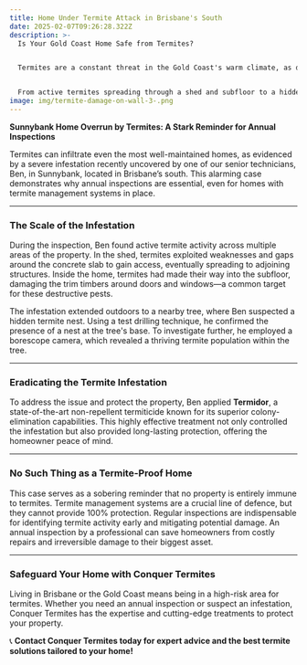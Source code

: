 ```yaml
---
title: Home Under Termite Attack in Brisbane's South
date: 2025-02-07T09:26:28.322Z
description: >-
  Is Your Gold Coast Home Safe from Termites?


  Termites are a constant threat in the Gold Coast's warm climate, as demonstrated by a recent large-scale infestation in Sunnybank on Brisbane's South. At Conquer Termites, we’ve seen how quickly termites can invade homes, even bypassing management systems to cause significant damage.


  From active termites spreading through a shed and subfloor to a hidden nest discovered inside a tree, this case highlights why no home is completely termite-proof. Regular inspections by professionals are crucial for early detection and effective treatment, preventing costly repairs and protecting your biggest asset.
image: img/termite-damage-on-wall-3-.png
---
```

**Sunnybank Home Overrun by Termites: A Stark Reminder for Annual Inspections**

Termites can infiltrate even the most well-maintained homes, as evidenced by a severe infestation recently uncovered by one of our senior technicians, Ben, in Sunnybank, located in Brisbane’s south. This alarming case demonstrates why annual inspections are essential, even for homes with termite management systems in place.

- - -

### **The Scale of the Infestation**

During the inspection, Ben found active termite activity across multiple areas of the property. In the shed, termites exploited weaknesses and gaps around the concrete slab to gain access, eventually spreading to adjoining structures. Inside the home, termites had made their way into the subfloor, damaging the trim timbers around doors and windows—a common target for these destructive pests.

The infestation extended outdoors to a nearby tree, where Ben suspected a hidden termite nest. Using a test drilling technique, he confirmed the presence of a nest at the tree's base. To investigate further, he employed a borescope camera, which revealed a thriving termite population within the tree.



- - -

### **Eradicating the Termite Infestation**

To address the issue and protect the property, Ben applied **Termidor**, a state-of-the-art non-repellent termiticide known for its superior colony-elimination capabilities. This highly effective treatment not only controlled the infestation but also provided long-lasting protection, offering the homeowner peace of mind.

- - -

### **No Such Thing as a Termite-Proof Home**

This case serves as a sobering reminder that no property is entirely immune to termites. Termite management systems are a crucial line of defence, but they cannot provide 100% protection. Regular inspections are indispensable for identifying termite activity early and mitigating potential damage. An annual inspection by a professional can save homeowners from costly repairs and irreversible damage to their biggest asset.

- - -

### **Safeguard Your Home with Conquer Termites**

Living in Brisbane or the Gold Coast means being in a high-risk area for termites. Whether you need an annual inspection or suspect an infestation, Conquer Termites has the expertise and cutting-edge treatments to protect your property.

📞 **Contact Conquer Termites today for expert advice and the best termite solutions tailored to your home!**